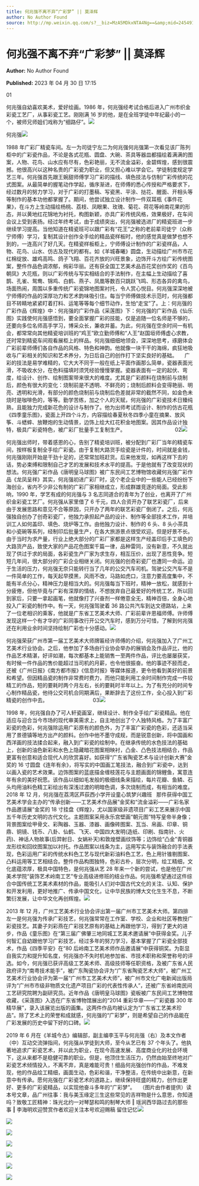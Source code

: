 ```yaml
---
title: 何兆强不离不弃“广彩梦” || 莫泽辉
author: No Author Found
source: http://mp.weixin.qq.com/s?__biz=MzA5MDkxNTA4Ng==&amp;mid=2454913561&amp;idx=1&amp;sn=09a20db7c743b59a55b7d3522900783f&amp;chksm=87a3ca78b0d4436efb35e0759f920c8233d6386eb0584665f60e65d5412ec56bb3532391b266&poc_token=HJ_Do2ejHyO-wNZGG8Q1S8FdPgy1YBBEob-nUEme
---
```


# 何兆强不离不弃“广彩梦” || 莫泽辉

**Author:** No Author Found

**Published:** 2023 年 04 月 30 日 17:15

01

何兆强自幼喜欢美术，爱好绘画。1986 年，何兆强经考试合格后进入广州市织金彩瓷工艺厂，从事彩瓷工艺。刚刚满 16 岁的他，是在全班学徒中年纪最小的一个，被师兄师姐们戏称为“细路仔”。![](https://mmbiz.qpic.cn/mmbiz_png/Ljib4So7yuWj8tETZdRxdnDemhicLo34qTYcQ8fYHszrYUgIKlcPA4a2acplJrbicOkfP68YhvXmxjb70CvtgBBFg/640?wx_fmt=png)

何兆强![](https://mmbiz.qpic.cn/mmbiz_jpg/PJWG74pLsMZqyfNtTHpnENJ03BSkKL8B6ZPIHvYlP8PJJ4peibgcqicicef1aumpICs95Jhvaojia3un2VMAeAhe0g/640)

1988 年广彩厂精瓷车间。左一为司徒宁左二为何兆强何兆强第一次看见该厂陈列柜中的广彩瓷作品，不论是各式花瓶、圆盘、大碗、茶具等器皿都描绘着满满的图案，人物、花鸟、山水应有尽有，色彩艳丽，无不流金溢彩，金碧辉煌，感到很震撼。他很高兴以这种名贵的广彩瓷为职业，但又担心难以学会它。学徒制度规定学艺三年。何兆强首先跟王婉甜师傅学习广彩的描线、填色技法与仿制广彩传统的花式图案。从最简单的握笔动作学起，循序渐进，在师傅的悉心传授和严格要求下，经过数月的努力学习，对于广彩的打墨稿、写瓷黑、平涂、挞花、醒面、开相头等等制作的基本功他都掌握了。期间，他尝试独立设计制作一件双耳瓶《事件花果》，在斗方上生动描绘杨桃、荔枝、凤眼果、玫瑰、菊花、荷花等岭南花果的形态，并以黄地红花锦地为衬托，构图新颖，亦具广彩传统风格，效果极好，在车间会议上受到表扬。经过年终考试，由于成绩突出，何兆强被选进厂的精瓷班进一步继续学习提高。当他知道在精瓷班可以跟广彩有“花王”之称的老前辈司徒宁（众称宁师傅）学习，复制其设计创作全手绘的精品瓷样板时，他的感觉真是做梦也想不到的，一连高兴了好几天。在精瓷样板柜上，宁师傅设计制作的广彩瓷样品，人物、花鸟、山水、仿古及现代的都有。如《羊城春曦》圆盘，生动描绘广州市市花红棉绽放、雄鸡高鸣、鸽子飞翔、百花齐放的兴旺景象，边饰开斗方绘广彩传统图案，整件作品色调浓郁，绚彩华丽。还有获全国工艺美术品百花奖创作奖的《百鸟朝凤》大花瓶，则以广彩传统与写实相结合的手法制作，在主幅上生动描绘了喜鹊、孔雀、鸳鸯、锦鸡、白鹤、燕子、凤凰等数百只跳跃飞鸣、形态各异的禽鸟，场面热闹，周围以多重传统广彩瓷锦地图案衬托，令人赏心悦目。何兆强深深地被宁师傅的作品的深厚功力和艺术韵味吸引住。每当宁师傅做技术示范时，何兆强都目不转睛地紧紧盯着打料、运笔等等每个细节动作，生怕“走宝”了。上：何兆强的广彩作品《辉煌》中：何兆强的广彩作品《采莲图》下：何兆强的广彩作品《仙乐图》实践使何兆强感悟到，要全面掌握广彩的技能，仅是追随一位名师是不够的，还要向多位名师高手学习，博采众长，兼收并蓄。为此，何兆强在空余时间一有机会，都常常向其他精瓷培训班的“鸡王”欧立勤师傅和“人王”赵国垣师傅虚心求教，还时常到精瓷车间观看展柜上的样品。何兆强细细地领会，深深地思考，琢磨体会广彩前辈师傅们各自作品的风格、特色和神韵。他就像一块干干的海绵，疯狂地吸收与广彩相关的知识和艺术养分，为日后自己的创作打下坚实良好的基础。     广彩的技法是易学难精的，它大大不同于一般在纸上平面作画那么简单，瓷器表面光滑，不吸收水分，在色料描填时须凭经验慢慢掌握。瓷器表面有一定的起伏、弯度，给设计、创作、绘制图案带来很大的难度。尤其是广彩颜料在烧制前与烧制后，颜色有很大的变化：烧制前是不透明、不鲜亮的；烧制后颜料会变得艳丽、明亮、透明和光滑，有部分的颜色烧制前与烧制后色差就非常的截然不同，如金色未烧时是咖啡色的，等等。勤学苦练，加之个人的天赋，何兆强的广彩瓷技术日臻纯熟，且能独力完成新花色的设计与制作了。他为出师考试而设计、制作的仿古花瓶《四季童乐图》，瓷面上开四个斗方，内容描绘春夏秋冬四季小童在摘果、放风筝、斗蟋蟀、放鞭炮的生动情景，边饰上绘大红花积金地图案。因其作品设计独特，极具广彩瓷特色，被广彩厂批量手工复制生产。                                  02![](https://mmbiz.qpic.cn/mmbiz_jpg/PJWG74pLsMZqyfNtTHpnENJ03BSkKL8BicuWpibCpwwORBrEiaKkAtKsJ2ibBcSUezQyXGcPibBFcwRZbCgxXgNnFAA/640)

何兆强出师时，带着感恩的心，告别了精瓷培训班，被分配到广彩厂当年的精瓷车间，按样板复制全手绘广彩瓷。由于复制大路货手绘瓷是计件的，时间就是金钱，何兆强刚刚开始是干劲十足的，还常常加班赶货。后来他发现，如再这样下去的话，势必束缚和限制自己才艺的发展和技术水平的提高。于是他就有了改变现状的想法。何兆强广彩作品《唐明皇马球图》被广东民间工艺博物馆收藏何兆强广彩作品《龙凤呈祥》其实，何兆强初进广彩厂时，这个老企业中的一些能人已经纷纷下海创业，省内不少非公有制的广彩厂家相继成立，形成群雄竞逐的局面。受此影响，1990 年，学艺有成的何兆强与 3 名志同道合的青年为了创业，也离开了广州织金彩瓷工艺厂。何兆强从家里借了 6 千元，四人合资开办了联艺彩瓷厂，后来由于发展思路和意见不合等原因，只开办了两年的联艺彩瓷厂倒闭了。之后，何兆强独自创办了创奇彩瓷厂，他独力承担起产品的设计、制作等全部技术工作，并培训工人如何盖印、填色、烧炉等工作。由他独力设计、制作的 6 头、8 头小茶具和小瓷碗等系列，经制印后批量生产，在各大旅游景点很受欢迎。但是好景不长。由于当时为求产量，行业上绝大部分的广彩厂家都是这样生产经盖印后手工填色的大路货产品，致使大家的产品花色图案千篇一律，品种雷同，没有新意，不久就出现了供过于求的局面，各彩瓷生产厂家为求生存，相互压价，出现了恶性竞争。短短几年间，很大部分的广彩企业相继关闭。何兆强的创奇彩瓷厂也遭同一命运。迫于生活的压力，何兆强无奈只能转行当了几年的公交汽车司机。驾驶公交汽车不是一件简单的工作，每天起早摸黑，风雨不改，马路如虎口，注意力要高度集中，不能有半点分心，精神压力是相当大的。何兆强每当下班时，精神一放松，就感到十分疲倦，但他毕竟与广彩有深厚的情结，不想放弃自己最爱好的传统工艺，所以回到家后，只要一拿起画笔，他就像打了兴奋剂一样倦意全无，精神百倍，全身心地投入广彩瓷的制作中。有一天，何兆强驾驶着 36 路公共汽车到达文德路站，上来了一位老相识的乘客，他就是广东省工艺美术大师、广彩前辈许恩福师傅。许师傅发现这样一个有才华的广彩同事改行开公交汽车时，感到万分可惜，了解到何兆强还在利用业余时间坚持绘制广彩也十分感动。![](https://mmbiz.qpic.cn/mmbiz_jpg/PJWG74pLsMbIlziclvXLMoN3JpCUgic3vqkJe5DYOHZeedGIc8aOeYWPuxN7kZVy5xueLraWxcIBm6QBgM4PCPZQ/640?wx_fmt=jpeg)

何兆强荣获广州市第一届工艺美术大师牌匾经许师傅的介绍，何兆强加入了广州工艺美术行业协会。之后，他参加了多场由行业协会举办的展销会及作品评比，他的作品艺术精湛，好评如潮，每次都基本上能销售一至两件作品，评比也屡屡获奖，有时候一件作品的售价能超过当司机的月薪，也令他很振奋。他的事迹不胫而走，还被《广州日报》《南方都市报》《信息时报》等媒体报道，更令他看到美好的前景和希望。但因精品瓷的制作非常费时费力，而他只能利用工余时间制作完成一件较精工的作品，短的要耗时两个月左右，长的要耗时半年以上。为了有充分的时间专心制作精品瓷，他待公交司机合同期满后，果断辞去了这份工作，全心投入到广彩精瓷的创作中去。                               03![](https://mmbiz.qpic.cn/mmbiz_jpg/PJWG74pLsMbIlziclvXLMoN3JpCUgic3vqficmeORKMulXf1NColk8Fb51ApUYyKTUHd5xZvMZs1VzVGYicWlIeicXQ/640?wx_fmt=jpeg)

1998 年，何兆强自办了可人轩瓷画室，继续设计、制作全手绘广彩瓷精品。他在适应与迎合当今市场的现代审美需求上，自主地创出了个人独特风格。为了丰富广彩瓷的色彩，何兆强除运用广彩原有的颜色外，为了丰富广彩瓷的色彩，还适当采用了景德镇等地方出产的颜料。创作中他不墨守成规，而是锐意创新，将中国画和西洋画的技法揉合起来，融入到广彩瓷的绘制中。在继承传统的水色技法的基础上，创新的油色新彩和水色上隐藏暗花图案相映衬，凸金、凸色技法相结合，作品更富有创意和适合现代人的欣赏喜好。如获得“广东省陶瓷艺术与设计创新大赛”金奖的 16 寸圆盘《连年有余》，将写实的中国画工笔技法，融合到广彩瓷中，达到以画入瓷的艺术效果。边饰图案的蓝底描金缠枝莲花与主题画面的锦鲤鱼，寓意连年有余的美好祝愿。该作品以细如毛发般的极细线条来描绘，每片花瓣、鱼鳞、石头均用油料色精工彩绘出有深浅过渡的明暗色调，多次烧制而成，有相当的难度。2018 年 12 月，何兆强在荔湾区芦荻西小学开设童心筑梦兴趣班   那件获得中国工艺美术学会主办的“传承创新——工艺美术作品展”金奖和“流金溢彩——广彩名家作品邀请展”金奖的 18 寸挂盘《辉煌》，尤以国家级非遗项目广彩工艺来展示中国五千年历史文明的古代文化。主题图案采用永乐宫壁画“朝元图”特写皇帝半身像；背景图案绘甲骨文、彩陶器、玉器、漆器、画像砖图案、瓦当、帛画、印章、铜鼎、铜镜、钱币、八卦、仙鹤、飞天、中国四大发明(造纸、印刷、指南针、火药)、神话人物故事(后羿射日、女娲补天)和敦煌壁画纹饰等；边饰绘“凸金”青铜器龙形纹和回纹图案加以衬托。作品图案以线条为主，运用写实与装饰融合的手法表现，色彩运用广彩的传统水料色工艺与现代新彩油料色工艺，色上用针锥剔图案、凸料运用等工艺相结合。整件作品构图独特，色彩古朴，层次分明，绘工精细，文化底蕴浓厚，极具中国特色，是何兆强从艺 28 年来一个新的尝试，也是他在广州美术学院“装饰艺术岭南工艺”专业高级进修班的结业作品。何兆强希望通过这件综合中国传统工艺美术素材的作品，能吸引人们对中国古代文化的关注、认知、保护和开发利用，更好地推广、传承中国文化，让中华民族的博大文化生生不息，不断繁衍发展，让中华文化再创辉煌。![](https://mmbiz.qpic.cn/mmbiz_jpg/PJWG74pLsMbIlziclvXLMoN3JpCUgic3vqDgVWXsxnl5qicyKiaSL38fv3uOZJ5tAoYQ2Q7blibJhgGEWrglvgb9ia2w/640?wx_fmt=jpeg)

2013 年 12 月，广州工艺美术行业协会评出第一届广州市工艺美术大师。第四排左一是何兆强为传承广彩技艺，何兆强常常在工作室、学校、企业和社区等教授广彩瓷技艺。其妻子刘彩燕在广彩技艺原有的基础上再跟他学习，得到了更大的进步，作品《童乐图》在“第三届广佛肇三地同城工艺美术邀请展”中获得金奖。儿子何智汇自幼跟他学习广彩技艺，经过多年的努力学习，基本掌握了广彩瓷全部技术，作品《四季平安》在“80 后岭南工艺美术师作品邀请展”中获得铜奖。为彰显自我实力和提升知名度，何兆强亦不失时机地参加省、市技术职称和荣誉称号的评选。如今，何兆强已获评高级工艺美术师、高级技师等任职资格，及被广东省人民政府评为“南粤技术能手”，被广东陶瓷协会评为“广东省陶瓷艺术大师”，被广州工艺美术行业协会评为第一届“广州市工艺美术大师”，被广州市文化广电新闻出版局评为“广州市市级非物质文化遗产项目广彩的代表性传承人”，还被广东省岭南民间工艺研究院聘为副研究员。近年作品《唐明皇马球图》瓷板被广东民间工艺博物馆收藏，《采莲图》入选在广东省博物馆展出的“2014 重彩华章——广彩瓷器 300 年精华展”，录入该展览出版的画集。这两件作品均被认定为“广东省工艺美术珍品”。除了艺术上的荣誉和成就感，何兆强的“广彩梦”，则是希望自己的作品能在广彩发展的历史中留下好的口碑。![](https://mmbiz.qpic.cn/mmbiz_png/Ljib4So7yuWj8tETZdRxdnDemhicLo34qTYcQ8fYHszrYUgIKlcPA4a2acplJrbicOkfP68YhvXmxjb70CvtgBBFg/640?wx_fmt=png)

2019 年 6 月在《羊城今古》编辑部，副主编李玉平与何兆强（右）及本文作者（中）互动交流弹指间，何兆强从学徒到大师，至今从艺已有 37 个年头了。他执著地追求广彩瓷艺术，并以此为职业，在现今高速发展、高度商业化的社会环境下，这从来都不是稳健可靠的职业。但是，他顶住生活压力，仍然由始至终地对广彩瓷艺术倾情投入，不离不弃，真是难能可贵！细品何兆强创作的作品，不难发现，他的作品绘工精细，画面生动，色彩和谐，干净整洁，在传统中出新意，在新意中有传承。愿何兆强在广彩瓷艺术的道路上，继续保持旺盛的精力，创作出更好、更多的广彩瓷精品，以实现他奋斗多年的“广彩梦”。   （图片由作者提供）读本号文章，品广州往事：我与美玉缘定三生这些常见的吉祥物是什么意思，你知道吗？致敬工匠精神：珠光北约一对琴瑟和鸣的制琴大师 ‖ 瑶涧西华路过去的那些事 ‖ 李海明欢迎赞赏作者欢迎关注本号欢迎赐稿 留住记忆![](https://mmbiz.qpic.cn/mmbiz_jpg/PJWG74pLsMbIlziclvXLMoN3JpCUgic3vqouiaxA2pO8ACGdtpPrUuyXOrnL3srQRZxVaBXqWibGBrK5SGnjMsZqOw/640?wx_fmt=jpeg)

![](https://mmbiz.qpic.cn/mmbiz_jpg/PJWG74pLsMbIlziclvXLMoN3JpCUgic3vq6MqLoJVFFjsY7icwnldKMOKaYibGzTkiapib0k8btzUFUQctf0iauq8znIQ/640?wx_fmt=jpeg)

![](https://mmbiz.qpic.cn/mmbiz_jpg/PJWG74pLsMZqyfNtTHpnENJ03BSkKL8B3rnDrNkXrH2sngicvMbiafad7BIEUtKKOHPdXpjDrwhlLnl876WCCu6Q/640)

![](https://mmbiz.qpic.cn/mmbiz_png/Ljib4So7yuWj8tETZdRxdnDemhicLo34qTYcQ8fYHszrYUgIKlcPA4a2acplJrbicOkfP68YhvXmxjb70CvtgBBFg/640?wx_fmt=png)

![](https://mmbiz.qpic.cn/mmbiz_jpg/PJWG74pLsMZqyfNtTHpnENJ03BSkKL8BIzjtFtgl29McGL91e4dx1sPxMe0jicqKYQOblTiaMn8QpnDia9ibltgjNw/640)

![](https://mmbiz.qpic.cn/mmbiz_jpg/PJWG74pLsMZqyfNtTHpnENJ03BSkKL8BkfGALUy5ww1B0I4VQt1NlunOibkWeQibxIhbibwZsico6v8JrktHAII3FA/640)

![](https://mmbiz.qpic.cn/mmbiz_jpg/PJWG74pLsMZqyfNtTHpnENJ03BSkKL8B3gE2Zf6xaNHYTxnm4KywPMgOR0WsA0M84xm0keqibCzvpx9DuVRcFZQ/640)
